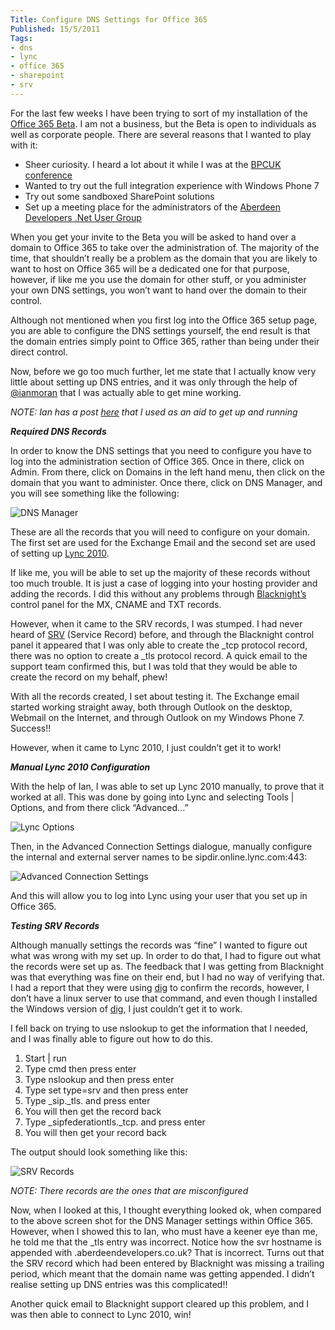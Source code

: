 ```yaml
---
Title: Configure DNS Settings for Office 365
Published: 15/5/2011
Tags:
- dns
- lync
- office 365
- sharepoint
- srv
---
```


For the last few weeks I have been trying to sort of my installation of the [Office 365 Beta](http://www.microsoft.com/en-us/office365/online-software.aspx). I am not a business, but the Beta is open to individuals as well as corporate people. There are several reasons that I wanted to play with it:

- Sheer curiosity. I heard a lot about it while I was at the [BPCUK conference](http://www.sharepointbestpractices.co.uk/)
- Wanted to try out the full integration experience with Windows Phone 7
- Try out some sandboxed SharePoint solutions
- Set up a meeting place for the administrators of the [Aberdeen Developers .Net User Group](http://www.aberdeendevelopers.co.uk/)

When you get your invite to the Beta you will be asked to hand over a domain to Office 365 to take over the administration of. The majority of the time, that shouldn’t really be a problem as the domain that you are likely to want to host on Office 365 will be a dedicated one for that purpose, however, if like me you use the domain for other stuff, or you administer your own DNS settings, you won’t want to hand over the domain to their control.

Although not mentioned when you first log into the Office 365 setup page, you are able to configure the DNS settings yourself, the end result is that the domain entries simply point to Office 365, rather than being under their direct control.

Now, before we go too much further, let me state that I actually know very little about setting up DNS entries, and it was only through the help of [@ianmoran](http://twitter.com/#!/ianmoran) that I was actually able to get mine working.

_NOTE: Ian has a post _[_here_](http://www.konnexion.com/?p=177)_ that I used as an aid to get up and running_

_**Required DNS Records**_

In order to know the DNS settings that you need to configure you have to log into the administration section of Office 365. Once in there, click on Admin. From there, click on Domains in the left hand menu, then click on the domain that you want to administer. Once there, click on DNS Manager, and you will see something like the following:

![DNS Manager](https://gep13wpstorage.blob.core.windows.net/gep13/2011/5/15/image4.png)

These are all the records that you will need to configure on your domain. The first set are used for the Exchange Email and the second set are used of setting up [Lync 2010](http://blogs.msdn.com/b/mssmallbiz/archive/2010/11/16/microsoft-lync-2010-information-and-resources-for-you.aspx).

If like me, you will be able to set up the majority of these records without too much trouble. It is just a case of logging into your hosting provider and adding the records. I did this without any problems through [Blacknight’s](http://www.blacknight.com/) control panel for the MX, CNAME and TXT records.

However, when it came to the SRV records, I was stumped. I had never heard of [SRV](http://en.wikipedia.org/wiki/SRV_record) (Service Record) before, and through the Blacknight control panel it appeared that I was only able to create the _tcp protocol record, there was no option to create a _tls protocol record. A quick email to the support team confirmed this, but I was told that they would be able to create the record on my behalf, phew!

With all the records created, I set about testing it. The Exchange email started working straight away, both through Outlook on the desktop, Webmail on the Internet, and through Outlook on my Windows Phone 7. Success!!

However, when it came to Lync 2010, I just couldn’t get it to work!

**_Manual Lync 2010 Configuration_**

With the help of Ian, I was able to set up Lync 2010 manually, to prove that it worked at all. This was done by going into Lync and selecting Tools | Options, and from there click “Advanced...”

![Lync Options](https://gep13wpstorage.blob.core.windows.net/gep13/2011/5/15/image5.png)

Then, in the Advanced Connection Settings dialogue, manually configure the internal and external server names to be sipdir.online.lync.com:443:

![Advanced Connection Settings](https://gep13wpstorage.blob.core.windows.net/gep13/2011/5/15/image6.png)

And this will allow you to log into Lync using your user that you set up in Office 365.

**_Testing SRV Records_**

Although manually settings the records was “fine” I wanted to figure out what was wrong with my set up. In order to do that, I had to figure out what the records were set up as. The feedback that I was getting from Blacknight was that everything was fine on their end, but I had no way of verifying that. I had a report that they were using [dig](http://linux.die.net/man/1/dig) to confirm the records, however, I don’t have a linux server to use that command, and even though I installed the Windows version of [dig](http://members.shaw.ca/nicholas.fong/dig/), I just couldn’t get it to work.

I fell back on trying to use nslookup to get the information that I needed, and I was finally able to figure out how to do this.

1. Start | run
1. Type cmd then press enter
1. Type nslookup and then press enter
1. Type set type=srv and then press enter
1. Type _sip._tls.<your domain name here> and press enter
1. You will then get the record back
1. Type _sipfederationtls._tcp.<your domain name here> and press enter
1. You will then get your record back

The output should look something like this:

![SRV Records](https://gep13wpstorage.blob.core.windows.net/gep13/2011/5/15/SRV-Records.png)

_NOTE: There records are the ones that are misconfigured_

Now, when I looked at this, I thought everything looked ok, when compared to the above screen shot for the DNS Manager settings within Office 365. However, when I showed this to Ian, who must have a keener eye than me, he told me that the _tls entry was incorrect. Notice how the svr hostname is appended with .aberdeendevelopers.co.uk? That is incorrect. Turns out that the SRV record which had been entered by Blacknight was missing a trailing period, which meant that the domain name was getting appended. I didn’t realise setting up DNS entries was this complicated!!

Another quick email to Blacknight support cleared up this problem, and I was then able to connect to Lync 2010, win!

